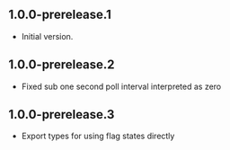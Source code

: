 ## 1.0.0-prerelease.1

- Initial version.

## 1.0.0-prerelease.2

- Fixed sub one second poll interval interpreted as zero

## 1.0.0-prerelease.3

- Export types for using flag states directly
